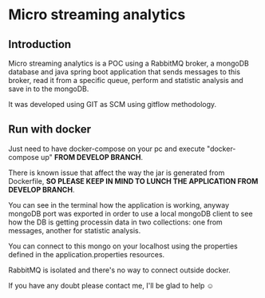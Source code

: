 # Micro streaming analytics

## Introduction
Micro streaming analytics is a POC using a RabbitMQ broker, a mongoDB database and java spring boot application that sends messages
to this broker, read it from a specific queue, perform and statistic analysis and save in to the mongoDB.

It was developed using GIT as SCM using gitflow methodology.


## Run with docker
Just need to have docker-compose on your pc and execute "docker-compose up" **FROM DEVELOP BRANCH**.

There is known issue that affect the way the jar is generated from Dockerfile, **SO PLEASE KEEP IN MIND TO LUNCH THE APPLICATION
FROM DEVELOP BRANCH**.

You can see in the terminal how the application is working, anyway mongoDB port was exported in order to use a local mongoDB
client to see how the DB is getting processin data in two collections: one from messages, another for statistic analysis.

You can connect to this mongo on your localhost using the properties defined in the application.properties resources.

RabbitMQ is isolated and there's no way to connect outside docker.

If you have any doubt please contact me, I'll be glad to help ☺️
